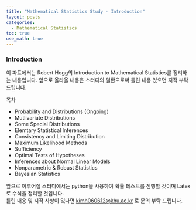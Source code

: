 ```yaml
---
title: "Mathematical Statistics Study - Introduction"
layout: posts
categories:
  - Mathematical Statistics
toc: true
use_math: true
---
```


### Introduction 

이 파트에서는 Robert Hogg의 Introduction to Mathematical Statistics를 정리하는 내용입니다. 앞으로 올라올 내용은 스터디의 일환으로써 틀린 내용 있으면 지적 부탁드립니다.

목차

* Probability and Distributions (Ongoing)
* Mutlivariate Distributions
* Some Special Distributions
* Elemtary Statistical Inferences
* Consistency and Limiting Distribution
* Maximum Likelihood Methods
* Sufficiency
* Optimal Tests of Hypotheses
* Inferences about Normal Linear Models 
* Nonparametric & Robust Statistics
* Bayesian Statistics
  
앞으로 이루어질 스터디에서는 python을 사용하여 확률 테스트를 진행할 것이며 Latex로 수식을 정리할 것입니다.
<br>
틀린 내용 및 지적 사항이 있다면 kimh060612@khu.ac.kr 로 문의 부탁 드립니다.